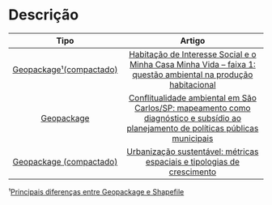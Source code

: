 # Descrição

|         **Tipo**        |                                                                                    **Artigo**                                                                                    |  
|:-----------------------:|:--------------------------------------------------------------------------------------------------------------------------------------------------------------------------------:|
| [Geopackage¹(compactado)](https://github.com/icn-sousa/material_complementar_artigos/blob/main/urbe_2020.rar) | [Habitação de Interesse Social e o Minha Casa Minha Vida – faixa 1: questão ambiental na produção habitacional](https://www.scielo.br/j/urbe/a/RDJ9bmsdKdDCVs3mFGVYwLN/?lang=pt) |
| [Geopackage](https://github.com/icn-sousa/material_complementar_artigos/blob/main/rdc_2021.gpkg) | [Conflitualidade ambiental em São Carlos/SP: mapeamento como diagnóstico e subsídio ao planejamento de políticas públicas municipais](https://www.researchgate.net/publication/354806222_Conflitualidade_ambiental_em_Sao_CarlosSp_mapeamento_como_diagnostico_e_subsidio_ao_planejamento_de_politicas_publicas_municipais) |
| [Geopackage (compactado)](https://github.com/icn-sousa/material_complementar_artigos/blob/main/rcg_2021.rar) | [Urbanização sustentável: métricas espaciais e tipologias de crescimento](https://seer.ufu.br/index.php/caminhosdegeografia/article/view/56557) |

¹[Principais diferenças entre Geopackage e Shapefile](https://www.youtube.com/watch?v=SD3_rtngjEk)
